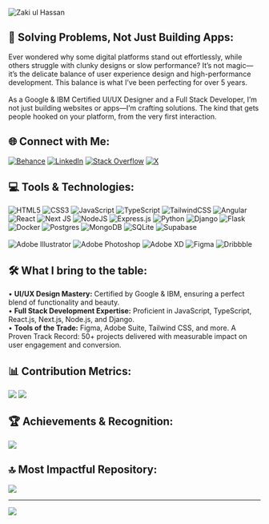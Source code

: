 ![Zaki ul Hassan](https://github.com/Zakiulhassan/Zakiulhassan/blob/main/Github%20Banner%2001.png)

## 💫 Solving Problems, Not Just Building Apps:
Ever wondered why some digital platforms stand out effortlessly, while others struggle with clunky designs or slow performance? It’s not magic—it’s the delicate balance of user experience design and high-performance development. This balance is what I’ve been perfecting for over 5 years.<br><br>As a Google & IBM Certified UI/UX Designer and a Full Stack Developer, I’m not just building websites or apps—I’m crafting solutions. The kind that gets people hooked on your platform, from the very first interaction.

## 🌐 Connect with Me:
[![Behance](https://img.shields.io/badge/Behance-1769ff?logo=behance&logoColor=white)](https://behance.net/zakiulhassan5)  [![LinkedIn](https://img.shields.io/badge/LinkedIn-%230077B5.svg?logo=linkedin&logoColor=white)](https://linkedin.com/in/zaki-ul-hassan) [![Stack Overflow](https://img.shields.io/badge/-Stackoverflow-FE7A16?logo=stack-overflow&logoColor=white)](https://stackoverflow.com/users/11610201)  [![X](https://img.shields.io/badge/X-black.svg?logo=X&logoColor=white)](https://x.com/ZakiulHassan555) 
## 💻 Tools & Technologies:
![HTML5](https://img.shields.io/badge/html5-%23E34F26.svg?style=plastic&logo=html5&logoColor=white) ![CSS3](https://img.shields.io/badge/css3-%231572B6.svg?style=plastic&logo=css3&logoColor=white) ![JavaScript](https://img.shields.io/badge/javascript-%23323330.svg?style=plastic&logo=javascript&logoColor=%23F7DF1E) ![TypeScript](https://img.shields.io/badge/typescript-%23007ACC.svg?style=plastic&logo=typescript&logoColor=white) ![TailwindCSS](https://img.shields.io/badge/tailwindcss-%2338B2AC.svg?style=plastic&logo=tailwind-css&logoColor=white) ![Angular](https://img.shields.io/badge/angular-%23DD0031.svg?style=plastic&logo=angular&logoColor=white) ![React](https://img.shields.io/badge/react-%2320232a.svg?style=plastic&logo=react&logoColor=%2361DAFB) ![Next JS](https://img.shields.io/badge/Next-black?style=plastic&logo=next.js&logoColor=white) ![NodeJS](https://img.shields.io/badge/node.js-6DA55F?style=plastic&logo=node.js&logoColor=white) ![Express.js](https://img.shields.io/badge/express.js-%23404d59.svg?style=plastic&logo=express&logoColor=%2361DAFB) ![Python](https://img.shields.io/badge/python-3670A0?style=plastic&logo=python&logoColor=ffdd54) ![Django](https://img.shields.io/badge/django-%23092E20.svg?style=plastic&logo=django&logoColor=white) ![Flask](https://img.shields.io/badge/flask-%23000.svg?style=plastic&logo=flask&logoColor=white) ![Docker](https://img.shields.io/badge/docker-%230db7ed.svg?style=plastic&logo=docker&logoColor=white) ![Postgres](https://img.shields.io/badge/postgres-%23316192.svg?style=plastic&logo=postgresql&logoColor=white) ![MongoDB](https://img.shields.io/badge/MongoDB-%234ea94b.svg?style=plastic&logo=mongodb&logoColor=white) ![SQLite](https://img.shields.io/badge/sqlite-%2307405e.svg?style=plastic&logo=sqlite&logoColor=white) ![Supabase](https://img.shields.io/badge/Supabase-3ECF8E?style=plastic&logo=supabase&logoColor=white) 
<br /><br />
![Adobe Illustrator](https://img.shields.io/badge/adobe%20illustrator-%23FF9A00.svg?style=plastic&logo=adobe%20illustrator&logoColor=white) ![Adobe Photoshop](https://img.shields.io/badge/adobe%20photoshop-%2331A8FF.svg?style=plastic&logo=adobe%20photoshop&logoColor=white) ![Adobe XD](https://img.shields.io/badge/Adobe%20XD-470137?style=plastic&logo=Adobe%20XD&logoColor=#FF61F6) ![Figma](https://img.shields.io/badge/figma-%23F24E1E.svg?style=plastic&logo=figma&logoColor=white) ![Dribbble](https://img.shields.io/badge/Dribbble-EA4C89?style=plastic&logo=dribbble&logoColor=white)

## 🛠 What I bring to the table:
• **UI/UX Design Mastery:** Certified by Google & IBM, ensuring a perfect blend of functionality and beauty.<br />
• **Full Stack Development Expertise:** Proficient in JavaScript, TypeScript, React.js, Next.js, Node.js, and Django.<br />
• **Tools of the Trade:** Figma, Adobe Suite, Tailwind CSS, and more. A Proven Track Record: 50+ projects delivered with measurable impact on user engagement and conversion.

## 📊 Contribution Metrics:
![](https://github-readme-streak-stats.herokuapp.com/?user=Zakiulhassan&theme=vue-dark&hide_border=false)
![](https://github-readme-stats.vercel.app/api/top-langs/?username=Zakiulhassan&theme=vue-dark&hide_border=false&include_all_commits=false&count_private=false&layout=compact)

## 🏆 Achievements & Recognition:
![](https://github-profile-trophy.vercel.app/?username=Zakiulhassan&theme=gruvbox&no-frame=true&no-bg=false&margin-w=4)

## 🔝 Most Impactful Repository:
![](https://github-contributor-stats.vercel.app/api?username=Zakiulhassan&limit=5&theme=vue-dark&combine_all_yearly_contributions=true)

---
[![](https://visitcount.itsvg.in/api?id=Zakiulhassan&icon=1&color=3)](https://visitcount.itsvg.in)

